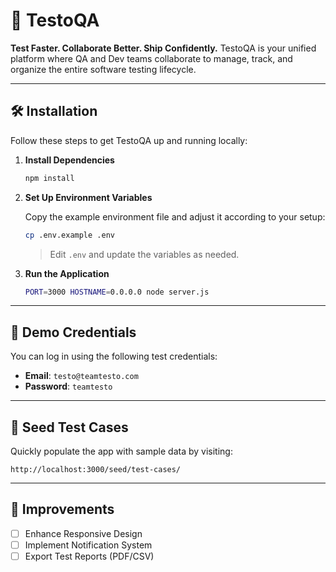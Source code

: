 # 🚀 TestoQA

**Test Faster. Collaborate Better. Ship Confidently.**
TestoQA is your unified platform where QA and Dev teams collaborate to manage, track, and organize the entire software
testing lifecycle.

---

## 🛠️ Installation

Follow these steps to get TestoQA up and running locally:

1. **Install Dependencies**

   ```bash
   npm install
   ```

2. **Set Up Environment Variables**

   Copy the example environment file and adjust it according to your setup:

   ```bash
   cp .env.example .env
   ```

   > Edit `.env` and update the variables as needed.

3. **Run the Application**

   ```bash
   PORT=3000 HOSTNAME=0.0.0.0 node server.js
   ```

---

## 🔐 Demo Credentials

You can log in using the following test credentials:

* **Email**: `testo@teamtesto.com`
* **Password**: `teamtesto`

---

## 🌱 Seed Test Cases

Quickly populate the app with sample data by visiting:

```
http://localhost:3000/seed/test-cases/
```

---

## 📝 Improvements

* [ ] Enhance Responsive Design
* [ ] Implement Notification System
* [ ] Export Test Reports (PDF/CSV)
